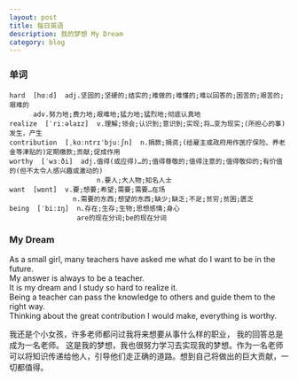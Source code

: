 ```yaml
---
layout: post
title: 每日英语
description: 我的梦想 My Dream
category: blog
---
```


### 单词
```
hard  [hɑːd]  adj.坚固的;坚硬的;结实的;难做的;难懂的;难以回答的;困苦的;艰苦的;艰难的
      adv.努力地;费力地;艰难地;猛力地;猛烈地;彻底认真地
realize  [ˈriːəlaɪz]  v.理解;领会;认识到;意识到;实现;将…变为现实;(所担心的事)发生，产生
contribution  [ˌkɑːntrɪˈbjuːʃn]  n.捐款;捐资;(给雇主或政府用作医疗保险、养老金等津贴的)定期缴款;贡献;促成作用
worthy  [ˈwɜːði]  adj.值得(或应得)…的;值得尊敬的;值得注意的;值得敬仰的;有价值的(但不太令人感兴趣或激动的)
                      n.要人;大人物;知名人士
want  [wɒnt]  v.要;想要;希望;需要;需要…在场
                n.需要的东西;想望的东西;缺少;缺乏;不足;贫穷;贫困;匮乏
being  [ˈbiːɪŋ]  n.存在;生存;生物;思想感情;身心
                 are的现在分词;be的现在分词
```

### My Dream
As a small girl, many teachers have asked me what do I want to be in the future.   
My answer is always to be a teacher.   
It is my dream and I study so hard to realize it.  
Being a teacher can pass the knowledge to others and guide them to the right way.  
Thinking about the great contribution I would make, everything is worthy.

我还是个小女孩，许多老师都问过我将来想要从事什么样的职业，
我的回答总是成为一名老师。
这是我的梦想，我也很努力学习去实现我的梦想。作为一名老师可以将知识传递给他人，引导他们走正确的道路。想到自己将做出的巨大贡献，一切都值得。





































